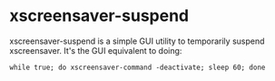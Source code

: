 xscreensaver-suspend
====================

xscreensaver-suspend is a simple GUI utility to temporarily suspend
xscreensaver. It's the GUI equivalent to doing:

    while true; do xscreensaver-command -deactivate; sleep 60; done


